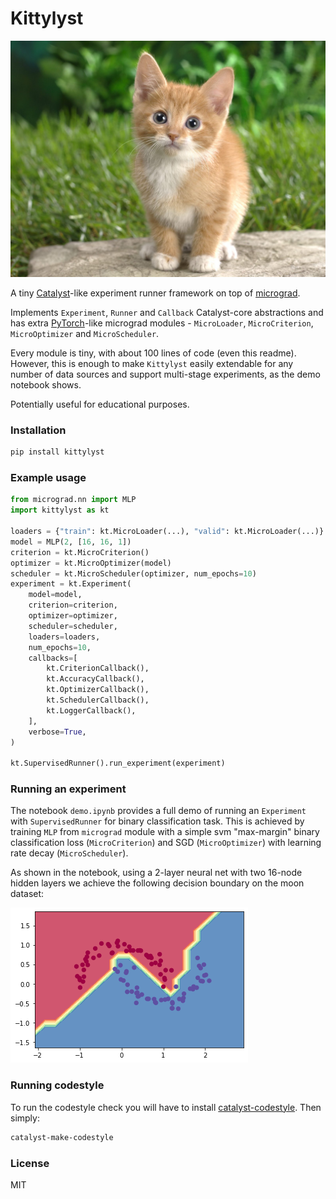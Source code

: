 # Kittylyst

![kitty](assets/kitty.jpg)

A tiny [Catalyst](https://github.com/catalyst-team/catalyst)-like 
experiment runner framework on top of 
[micrograd](https://github.com/karpathy/micrograd).

Implements `Experiment`, `Runner` and `Callback` Catalyst-core abstractions 
and has extra [PyTorch](https://github.com/pytorch)-like micrograd modules - 
`MicroLoader`, `MicroCriterion`, `MicroOptimizer` and `MicroScheduler`.

Every module is tiny, with about 100 lines of code (even this readme).
However, this is enough to make `Kittylyst` easily extendable 
for any number of data sources and support multi-stage experiments,
as the demo notebook shows.

Potentially useful for educational purposes.

### Installation

```bash
pip install kittylyst
```

### Example usage

```python
from micrograd.nn import MLP
import kittylyst as kt

loaders = {"train": kt.MicroLoader(...), "valid": kt.MicroLoader(...)}
model = MLP(2, [16, 16, 1])
criterion = kt.MicroCriterion()
optimizer = kt.MicroOptimizer(model)
scheduler = kt.MicroScheduler(optimizer, num_epochs=10)
experiment = kt.Experiment(
    model=model,
    criterion=criterion,
    optimizer=optimizer,
    scheduler=scheduler,
    loaders=loaders,
    num_epochs=10,
    callbacks=[
        kt.CriterionCallback(),
        kt.AccuracyCallback(),
        kt.OptimizerCallback(),
        kt.SchedulerCallback(),
        kt.LoggerCallback(),
    ],
    verbose=True,
)

kt.SupervisedRunner().run_experiment(experiment)
```

### Running an experiment

The notebook `demo.ipynb` provides a full demo of
running an `Experiment` with `SupervisedRunner`
for  binary classification task.
This is achieved by training `MLP` from `micrograd` module
with a simple svm "max-margin" binary classification loss (`MicroCriterion`)
and SGD (`MicroOptimizer`) with learning rate decay (`MicroScheduler`).

As shown in the notebook, 
using a 2-layer neural net with two 16-node hidden layers 
we achieve the following decision boundary on the moon dataset:

![2d neuron](assets/moon_mlp.png)

### Running codestyle

To run the codestyle check you will have to install 
[catalyst-codestyle](https://github.com/catalyst-team/codestyle). Then simply:

```bash
catalyst-make-codestyle
```

### License

MIT
